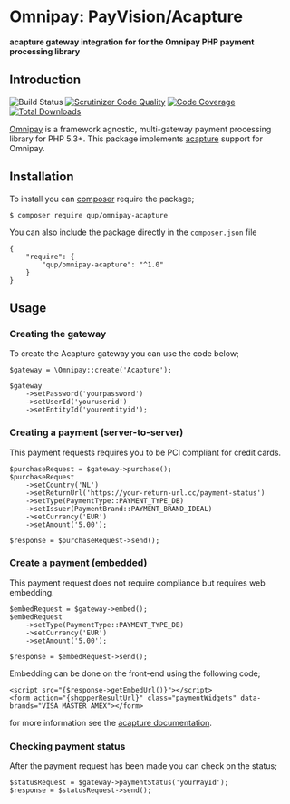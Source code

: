 # Omnipay: PayVision/Acapture
**acapture gateway integration for for the Omnipay PHP payment processing library**

## Introduction
![Build Status](https://scrutinizer-ci.com/g/queueup-dev/omnipay-acapture/badges/build.png?b=master)
[![Scrutinizer Code Quality](https://scrutinizer-ci.com/g/queueup-dev/omnipay-acapture/badges/quality-score.png?b=master)](https://scrutinizer-ci.com/g/queueup-dev/omnipay-acapture/)
[![Code Coverage](https://scrutinizer-ci.com/g/queueup-dev/omnipay-acapture/badges/coverage.png?b=master)](https://scrutinizer-ci.com/g/queueup-dev/omnipay-acapture/?branch=master)
[![Total Downloads](https://poser.pugx.org/qup/omnipay-acapture/d/total)](https://packagist.org/packages/qup/omnipay-acapture)

[Omnipay](https://github.com/thephpleague/omnipay) is a framework agnostic, multi-gateway payment
processing library for PHP 5.3+. This package implements [acapture](https://www.acapture.com/) support for Omnipay.

## Installation
To install you can [composer](http://getcomposer.org/) require the package;

```
$ composer require qup/omnipay-acapture
```

You can also include the package directly in the `composer.json` file
```
{
    "require": {
        "qup/omnipay-acapture": "^1.0"
    }
}
```

## Usage

### Creating the gateway
To create the Acapture gateway you can use the code below;
```
$gateway = \Omnipay::create('Acapture');

$gateway
    ->setPassword('yourpassword')
    ->setUserId('youruserid')
    ->setEntityId('yourentityid');
```
### Creating a payment (server-to-server)
This payment requests requires you to be PCI compliant for credit cards.
```
$purchaseRequest = $gateway->purchase();
$purchaseRequest
    ->setCountry('NL')
    ->setReturnUrl('https://your-return-url.cc/payment-status')
    ->setType(PaymentType::PAYMENT_TYPE_DB)
    ->setIssuer(PaymentBrand::PAYMENT_BRAND_IDEAL)
    ->setCurrency('EUR')
    ->setAmount('5.00');
    
$response = $purchaseRequest->send();
```
### Create a payment (embedded)
This payment request does not require compliance but requires web embedding.
```
$embedRequest = $gateway->embed();
$embedRequest
    ->setType(PaymentType::PAYMENT_TYPE_DB)
    ->setCurrency('EUR')
    ->setAmount('5.00');
    
$response = $embedRequest->send();
```
Embedding can be done on the front-end using the following code;
```
<script src="{$response->getEmbedUrl()}"></script>
<form action="{shopperResultUrl}" class="paymentWidgets" data-brands="VISA MASTER AMEX"></form>
```
for more information see the [acapture documentation](https://docs.acaptureservices.com/tutorials/integration-guide).
### Checking payment status
After the payment request has been made you can check on the status;
```
$statusRequest = $gateway->paymentStatus('yourPayId');
$response = $statusRequest->send();
```